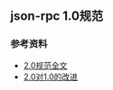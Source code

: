 ## json-rpc 1.0规范










### 参考资料

- [2.0规范全文](http://www.jsonrpc.org/specification)
- [2.0对1.0的改进](http://www.simple-is-better.org/rpc/#differences-between-1-0-and-2-0)

